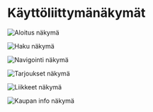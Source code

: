 Käyttöliittymänäkymät
=====================

![Aloitus näkymä](<img src="./aloitus_nakyma.png" alt="Drawing" style="width: 200px;"/>)

![Haku näkymä](/haku_nakyma.png)

![Navigointi näkymä](/navi_nakyma.png)

![Tarjoukset näkymä](/tarjoukset_nakyma.png)

![Liikkeet näkymä](/liikkeet_nakyma.png)

![Kaupan info näkymä](/kaupan_info_nakyma.png)
